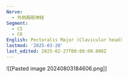 ```yaml
---
Nerve:
  - 外側胸筋神経
Segment:
  - C5
  - C6
English: Pectoralis Major (Clavicular head)
lastmod: '2025-03-20'
last_edited: 2025-02-27T00:00:00.000Z
---
```


![[Pasted image 20240803184606.png]]
